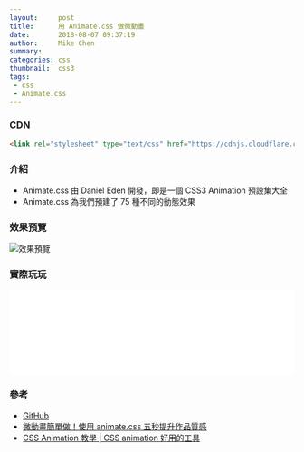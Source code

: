 ```yaml
---
layout:     post
title:      用 Animate.css 做微動畫
date:       2018-08-07 09:37:19
author:     Mike Chen
summary:    
categories: css
thumbnail:  css3
tags:
 - css
 - Animate.css
---
```


### CDN

```html
<link rel="stylesheet" type="text/css" href="https://cdnjs.cloudflare.com/ajax/libs/animate.css/3.7.0/animate.min.css"/>
```

### 介紹
* Animate.css 由 Daniel Eden 開發，即是一個 CSS3 Animation 預設集大全
* Animate.css 為我們預建了 75 種不同的動態效果

### 效果預覽
![效果預覽](https://i.imgur.com/XiR4uhG.gif)


### 實際玩玩
<div class="iframe-rwd">
    <iframe scrolling='no' title='Animate.css Sample' src='//codepen.io/mikechen2017/embed/gjddpq/?height=265&theme-id=0&default-tab=css,result&embed-version=2' frameborder='no' allowtransparency='true' allowfullscreen='true' style='width: 100%;'>See the Pen <a href='https://codepen.io/mikechen2017/pen/gjddpq/'>Animate.css Sample</a> by Mike Chen (<a href='https://codepen.io/mikechen2017'>@mikechen2017</a>) on <a href='https://codepen.io'>CodePen</a>.
</iframe>
</div>


### 參考
* [GitHub](https://github.com/daneden/animate.css/)
* [微動畫簡單做！使用 animate.css 五秒提升作品質感](http://blog.infographics.tw/2016/11/animate-css/)
* [CSS Animation 教學 | CSS animation 好用的工具](https://www.youtube.com/watch?v=Y4xBYZJSvuM)